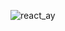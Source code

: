 ![react_ay](https://github.com/aymenhedi123/mini/assets/103534291/46d0badd-74da-4d7b-9d8a-a294b65d5f77)

